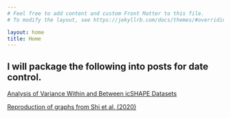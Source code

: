 ```yaml
---
# Feel free to add content and custom Front Matter to this file.
# To modify the layout, see https://jekyllrb.com/docs/themes/#overriding-theme-defaults

layout: home
title: Home
---
```


## I will package the following into posts for date control.  
[Analysis of Variance Within and Between icSHAPE Datasets](fig3a.html)

[Reproduction of graphs from Shi et al. (2020)](fig3b.html)

